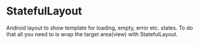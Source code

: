 # StatefulLayout
Android layout to show template for loading, empty, error etc. states. To do that all you need to is wrap the target
area(view) with StatefulLayout.